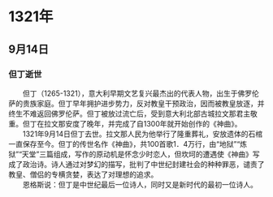 # 1321年
## 9月14日
### 但丁逝世
　　但丁（1265-1321），意大利早期文艺复兴最杰出的代表人物，出生于佛罗伦萨的贵族家庭。但丁早年拥护进步势力，反对教皇干预政治，因而被教皇放逐，并终生不难返回佛罗伦萨。但丁被放过流亡后，受到意大利北部古城拉文那君主敬重。但丁在拉文那安度了晚年，并完成了自1300年就开始创作的《神曲》。<br>　　1321年9月14日但丁去世。拉文那人民为他举行了隆重葬礼，安放遗体的石棺一直保存至今。但丁的传世名作《神曲》，共100首歌1．4万行，由“地狱”“炼狱”“天堂”三篇组成，写作的原动机是怀念少时恋人，但坎坷的遭遇使《神曲》写成了政治诗。诗人通过对梦幻的描写，批判了中世纪封建社会的种种罪恶，谴责了教皇、僧侣的专横贪婪，表达了对理想的追求。<br>　　恩格斯说：但丁是中世纪最后一位诗人，同时又是新时代的最初一位诗人。
<comment/>